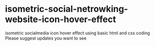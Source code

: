 # isometric-social-netrowking-website-icon-hover-effect
isometric socialmedia icon hover effect using basic html and css coding
Please suggest updates you want to see
